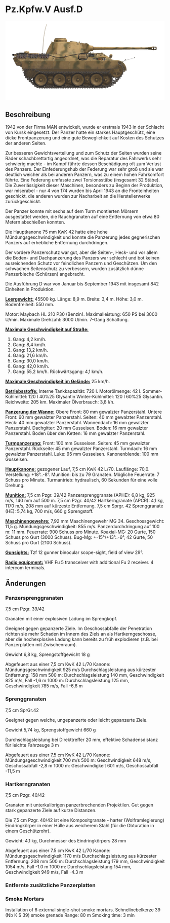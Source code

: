 # Pz.Kpfw.V Ausf.D

![_pzv-d](../images/_pzv-d.png)

## Beschreibung

1942 von der Firma MAN entwickelt, wurde er erstmals 1943 in der Schlacht von Kursk eingesetzt. Der Panzer hatte ein starkes Hauptgeschütz, eine dicke Frontpanzerung und eine gute Beweglichkeit auf Kosten des Schutzes der anderen Seiten.

Zur besseren Gewichtsverteilung und zum Schutz der Seiten wurden seine Räder schachbrettartig angeordnet, was die Reparatur des Fahrwerks sehr schwierig machte - im Kampf führte dessen Beschädigung oft zum Verlust des Panzers. Der Einfederungshub der Federung war sehr groß und sie war deutlich weicher als bei anderen Panzern, was zu einem hohen Fahrkomfort führte. Eine Federung umfasste zwei Torsionsstäbe (insgesamt 32 Stäbe). Die Zuverlässigkeit dieser Maschinen, besonders zu Beginn der Produktion, war miserabel - nur 4 von 174 wurden bis April 1943 an die Fronteinheiten geschickt, die anderen wurden zur Nacharbeit an die Herstellerwerke zurückgeschickt.

Der Panzer konnte mit sechs auf dem Turm montierten Mörsern ausgestattet werden, die Rauchgranaten auf eine Entfernung von etwa 80 Metern abschießen konnten.

Die Hauptkanone 75 mm KwK 42 hatte eine hohe Mündungsgeschwindigkeit und konnte die Panzerung jedes gegnerischen Panzers auf erhebliche Entfernung durchdringen.

Der vordere Panzerschutz war gut, aber die Seiten-, Heck- und vor allem die Boden- und Dachpanzerung des Panzers war schlecht und bot keinen ausreichenden Schutz vor feindlichen Panzern und Geschützen. Um den schwachen Seitenschutz zu verbessern, wurden zusätzlich dünne Panzerbleche (Schürzen) angebracht.

Die Ausführung D war von Januar bis September 1943 mit insgesamt 842 Einheiten in Produktion.

<b><u>Leergewicht:</u></b> 45500 kg.
Länge: 8,9 m.
Breite: 3,4 m.
Höhe: 3,0 m.
Bodenfreiheit: 550 mm.

Motor: Maybach HL 210 P30 (Benzin).
Maximalleistung: 650 PS bei 3000 U/min.
Maximale Drehzahl: 3000 U/min.
7-Gang Schaltung.

<b><u>Maximale Geschwindigkeit auf Straße:</u></b>
1. Gang: 4,2 km/h.
2. Gang: 8,4 km/h.
3. Gang: 13,2 km/h.
4. Gang: 21,6 km/h.
5. Gang: 30,0 km/h.
6. Gang: 42,0 km/h.
7. Gang: 55,2 km/h.
Rückwärtsgang: 4,1 km/h.

<b><u>Maximale Geschwindigkeit im Gelände:</u></b> 25 km/h.

<b><u>Betriebsstoffe:</u></b>
Interne Tankkapazität: 720 l.
Motorölmenge: 42 l.
Sommer-Kühlmittel: 120 l 40%25 Glysantin
Winter-Kühlmittel: 120 l 60%25 Glysantin.
Reichweite: 205 km.
Maximaler Ölverbrauch: 3,8 l/h.

<b><u>Panzerung der Wanne:</u></b>
Obere Front: 80 mm gewalzter Panzerstahl. 
Untere Front: 60 mm gewalzter Panzerstahl. 
Seiten: 40 mm gewalzter Panzerstahl. 
Heck: 40 mm gewalzter Panzerstahl.
Wannendach: 16 mm gewalzter Panzerstahl.
Dachgitter: 20 mm Gusseisen.
Boden: 16 mm gewalzter Panzerstahl.
Boden über den Ketten: 16 mm gewalzter Panzerstahl.

<b><u>Turmpanzerung:</u></b>
Front: 100 mm Gusseisen.
Seiten: 45 mm gewalzter Panzerstahl.
Rückseite: 45 mm gewalzter Panzerstahl.
Turmdach: 16 mm gewalzter Panzerstahl.
Luke: 95 mm Gusseisen.
Kanonenblende: 100 mm Gusseisen.

<b><u>Hauptkanone:</u></b> gezogener Lauf, 7,5 cm KwK 42 L/70.
Lauflänge: 70,0.
Verstellung: +18°..-8°.
Munition: bis zu 79 Granaten.
Mögliche Feuerrate: 7 Schuss pro Minute.
Turmantrieb: hydraulisch, 60 Sekunden für eine volle Drehung.

<b><u>Munition:</u></b>
7,5 cm Pzgr. 39/42 Panzersprenggranate (APHE): 6,8 kg, 925 m/s, 140 mm auf 500 m.
7,5 cm Pzgr. 40/42 Hartkerngranate (APCR): 4,1 kg, 1170 m/s, 208 mm auf kürzeste Entfernung.
7,5 cm Sprgr. 42 Sprenggranate (HE): 5,74 kg, 700 m/s, 660 g Sprengstoff.

<b><u>Maschinengewehre:</u></b> 7,92 mm Maschinengewehr MG 34.
Geschossgewicht: 11,5 g.
Mündungsgeschwindigkeit: 855 m/s.
Panzerdurchdringung auf 100 m: 11 mm.
Feuerrate: 900 Schuss pro Minute.
Koaxial-MG: 20 Gurte, 150 Schuss pro Gurt (3000 Schuss).
Bug-Mg: +-15°/+13°..-6°, 42 Gurte, 50 Schuss pro Gurt (2100 Schuss).

<b><u>Gunsights:</u></b>
Tzf 12 gunner binocular scope-sight, field of view 29°.

<b><u>Radio equipment:</u></b>
VHF Fu 5 transceiver with additional Fu 2 receiver.
4 intercom terminals.


## Änderungen


### Panzersprenggranaten

7,5 cm Pzgr. 39/42

Granaten mit einer explosiven Ladung im Sprengkopf.

Geeignet gegen gepanzerte Ziele. Im Geschossabfalle der Penetration richten sie mehr Schaden im Innern des Ziels an als Hartkerngeschosse, aber die hochexplosive Ladung kann bereits zu früh explodieren (z.B. bei Panzerplatten mit Zwischenraum).

Gewicht 6,8 kg, Sprengstoffgewicht 18 g

Abgefeuert aus einer 7,5 cm KwK 42 L/70 Kanone:
Mündungsgeschwindigkeit 925 m/s
Durchschlagsleistung aus kürzester Entfernung: 158 mm
500 m: Durchschlagsleistung 140 mm, Geschwindigkeit 825 m/s, Fall -1,6 m
1000 m: Durchschlagsleistung 125 mm, Geschwindigkeit 785 m/s, Fall -6,6 m


### Sprenggranaten

7,5 cm SprGr.42

Geeignet gegen weiche, ungepanzerte oder leicht gepanzerte Ziele.

Gewicht 5,74 kg, Sprengstoffgewicht 660 g

Durchschlagsleistung bei Direkttreffer 20 mm, effektive Schadensdistanz für leichte Fahrzeuge 3 m

Abgefeuert aus einer 7,5 cm KwK 42 L/70 Kanone:
Mündungsgeschwindigkeit 700 m/s
500 m: Geschwindigkeit 648 m/s, Geschossabfall -2,8 m
1000 m: Geschwindigkeit 601 m/s, Geschossabfall -11,5 m


### Hartkerngranaten

7,5 cm Pzgr. 40/42


Granaten mit unterkalibrigen panzerbrechenden Projektilen. Gut gegen stark gepanzerte Ziele auf kurze Distanzen.

Die 7,5 cm Pzgr. 40/42 ist eine Kompositgranate - harter (Wolframlegierung) Eindringkörper in einer Hülle aus weicherem Stahl (für die Obturation in einem Geschützrohr).

Gewicht: 4,1 kg, Durchmesser des Eindringkörpers 28 mm

Abgefeuert aus einer 7.5 cm KwK 42 L/70 Kanone:
Mündungsgeschwindigkeit 1170 m/s 
Durchschlagsleistung aus kürzester Entfernung: 208 mm
500 m: Durchschlagsleistung 179 mm, Geschwindigkeit 1054 m/s, Fall -1.0 m
1000 m: Durchschlagsleistung 154 mm, Geschwindigkeit 949 m/s, Fall -4.3 m


### Entfernte zusätzliche Panzerplatten


### Smoke Mortars

Installation of 6 external single-shot smoke mortars.
Schnellnebelkerze 39 (Nb K S 39) smoke grenade
Range: 80 m
Smoking time: 3 min